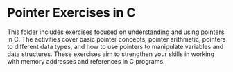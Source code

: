 # Pointer Exercises in C

This folder includes exercises focused on understanding and using pointers in C. The activities cover basic pointer concepts, pointer arithmetic, pointers to different data types, and how to use pointers to manipulate variables and data structures. These exercises aim to strengthen your skills in working with memory addresses and references in C programs.
